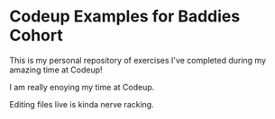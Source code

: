 # Codeup Examples for Baddies Cohort

This is my personal repository of exercises I've completed during my amazing time at Codeup!

I am really enoying my time at Codeup.

Editing files live is kinda nerve racking.